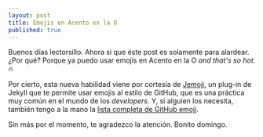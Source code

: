 ```yaml
---
layout: post
title: Emojis en Acento en la O
published: true
---
```


Buenos días lectorsillo. Ahora sí que éste post es solamente para alardear. ¿Por qué? Porque ya puedo usar emojis en Acento en la O _and that's so hot_. <span>:fire:</span>

Por cierto, esta nueva habilidad viene por cortesía de [Jemoji](https://github.com/jekyll/jemoji), un plug-in de Jekyll que te permite usar emojis al estilo de GitHub, que es una práctica muy común en el mundo de los _developers_. Y, si alguien los necesita, también tengo a la mano la [lista completa de GitHub emoji](https://gist.github.com/rxaviers/7360908).

Sin más por el momento, te agradezco la atención. Bonito domingo.
